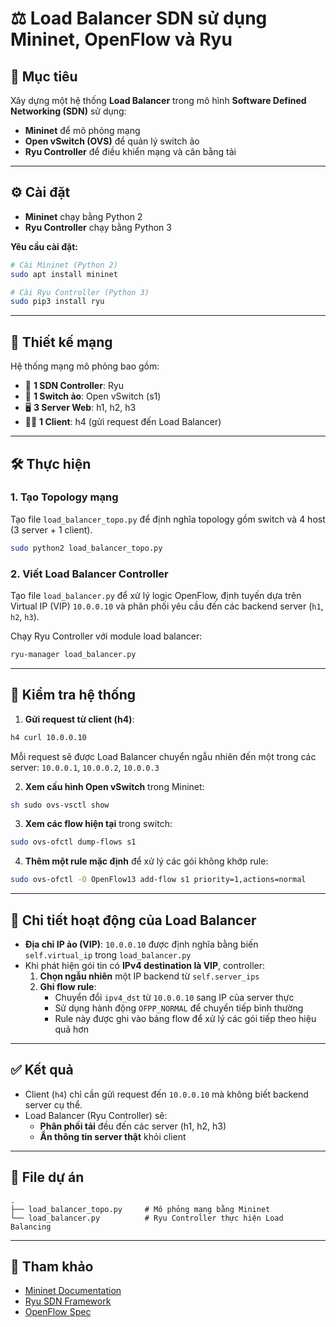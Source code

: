 # ⚖️ Load Balancer SDN sử dụng Mininet, OpenFlow và Ryu

## 🎯 Mục tiêu

Xây dựng một hệ thống **Load Balancer** trong mô hình **Software Defined Networking (SDN)** sử dụng:

- **Mininet** để mô phỏng mạng  
- **Open vSwitch (OVS)** để quản lý switch ảo  
- **Ryu Controller** để điều khiển mạng và cân bằng tải  

---

## ⚙️ Cài đặt

- **Mininet** chạy bằng Python 2  
- **Ryu Controller** chạy bằng Python 3  

**Yêu cầu cài đặt:**
```bash
# Cài Mininet (Python 2)
sudo apt install mininet

# Cài Ryu Controller (Python 3)
sudo pip3 install ryu
```

---

## 🧩 Thiết kế mạng

Hệ thống mạng mô phỏng bao gồm:

- 🧠 **1 SDN Controller**: Ryu  
- 🔁 **1 Switch ảo**: Open vSwitch (s1)  
- 🖥️ **3 Server Web**: h1, h2, h3  
- 🧑‍💻 **1 Client**: h4 (gửi request đến Load Balancer)  

---

## 🛠️ Thực hiện

### 1. Tạo Topology mạng

Tạo file `load_balancer_topo.py` để định nghĩa topology gồm switch và 4 host (3 server + 1 client).

```bash
sudo python2 load_balancer_topo.py
```

### 2. Viết Load Balancer Controller

Tạo file `load_balancer.py` để xử lý logic OpenFlow, định tuyến dựa trên Virtual IP (VIP) `10.0.0.10` và phân phối yêu cầu đến các backend server (`h1`, `h2`, `h3`).

Chạy Ryu Controller với module load balancer:

```bash
ryu-manager load_balancer.py
```

---

## 🔎 Kiểm tra hệ thống

1. **Gửi request từ client (h4)**:

```bash
h4 curl 10.0.0.10
```

Mỗi request sẽ được Load Balancer chuyển ngẫu nhiên đến một trong các server: `10.0.0.1`, `10.0.0.2`, `10.0.0.3`

2. **Xem cấu hình Open vSwitch** trong Mininet:

```bash
sh sudo ovs-vsctl show
```

3. **Xem các flow hiện tại** trong switch:

```bash
sudo ovs-ofctl dump-flows s1
```

4. **Thêm một rule mặc định** để xử lý các gói không khớp rule:

```bash
sudo ovs-ofctl -O OpenFlow13 add-flow s1 priority=1,actions=normal
```

---

## 🧠 Chi tiết hoạt động của Load Balancer

- **Địa chỉ IP ảo (VIP)**: `10.0.0.10` được định nghĩa bằng biến `self.virtual_ip` trong `load_balancer.py`
- Khi phát hiện gói tin có **IPv4 destination là VIP**, controller:
  1. **Chọn ngẫu nhiên** một IP backend từ `self.server_ips`
  2. **Ghi flow rule**:
     - Chuyển đổi `ipv4_dst` từ `10.0.0.10` sang IP của server thực
     - Sử dụng hành động `OFPP_NORMAL` để chuyển tiếp bình thường
     - Rule này được ghi vào bảng flow để xử lý các gói tiếp theo hiệu quả hơn

---

## ✅ Kết quả

- Client (`h4`) chỉ cần gửi request đến `10.0.0.10` mà không biết backend server cụ thể.
- Load Balancer (Ryu Controller) sẽ:
  - **Phân phối tải** đều đến các server (h1, h2, h3)
  - **Ẩn thông tin server thật** khỏi client

---

## 📂 File dự án

```
.
├── load_balancer_topo.py     # Mô phỏng mạng bằng Mininet
└── load_balancer.py          # Ryu Controller thực hiện Load Balancing
```

---

## 📘 Tham khảo

- [Mininet Documentation](http://mininet.org/)
- [Ryu SDN Framework](https://osrg.github.io/ryu/)
- [OpenFlow Spec](https://www.opennetworking.org/software-defined-standards/specifications/)
```
